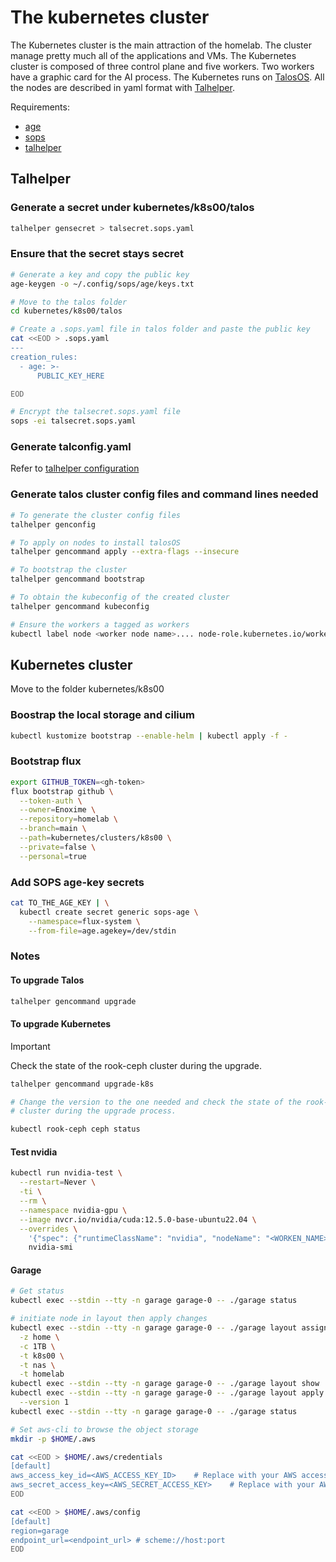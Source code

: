# The kubernetes cluster

The Kubernetes cluster is the main attraction of the homelab. The cluster manage
pretty much all of the applications and VMs. The Kubernetes cluster is composed
of three control plane and five workers. Two workers have a graphic card for the
AI process. The Kubernetes runs on [TalosOS](https://www.talos.dev/). All the
nodes are described in yaml format with
[Talhelper](https://budimanjojo.github.io/talhelper/latest/).

Requirements:

- [age](https://github.com/FiloSottile/age)
- [sops](https://github.com/getsops/sops)
- [talhelper](https://budimanjojo.github.io/talhelper/latest/)

## Talhelper

### Generate a secret under kubernetes/k8s00/talos

```bash
talhelper gensecret > talsecret.sops.yaml
```

### Ensure that the secret stays secret

```bash
# Generate a key and copy the public key
age-keygen -o ~/.config/sops/age/keys.txt

# Move to the talos folder
cd kubernetes/k8s00/talos

# Create a .sops.yaml file in talos folder and paste the public key
cat <<EOD > .sops.yaml
---
creation_rules:
  - age: >-
      PUBLIC_KEY_HERE

EOD

# Encrypt the talsecret.sops.yaml file
sops -ei talsecret.sops.yaml
```

### Generate talconfig.yaml

Refer to
[talhelper configuration](https://budimanjojo.github.io/talhelper/latest/reference/configuration/)

### Generate talos cluster config files and command lines needed

```bash
# To generate the cluster config files
talhelper genconfig

# To apply on nodes to install talosOS
talhelper gencommand apply --extra-flags --insecure

# To bootstrap the cluster
talhelper gencommand bootstrap

# To obtain the kubeconfig of the created cluster
talhelper gencommand kubeconfig

# Ensure the workers a tagged as workers
kubectl label node <worker node name>.... node-role.kubernetes.io/worker=worker
```

## Kubernetes cluster

Move to the folder kubernetes/k8s00

### Boostrap the local storage and cilium

```bash
kubectl kustomize bootstrap --enable-helm | kubectl apply -f -
```

### Bootstrap flux

```bash
export GITHUB_TOKEN=<gh-token>
flux bootstrap github \
  --token-auth \
  --owner=Enoxime \
  --repository=homelab \
  --branch=main \
  --path=kubernetes/clusters/k8s00 \
  --private=false \
  --personal=true
```

### Add SOPS age-key secrets

```bash
cat TO_THE_AGE_KEY | \
  kubectl create secret generic sops-age \
    --namespace=flux-system \
    --from-file=age.agekey=/dev/stdin
```

### Notes

#### To upgrade Talos

```bash
talhelper gencommand upgrade
```

#### To upgrade Kubernetes

> [!IMPORTANT]
> Check the state of the rook-ceph cluster during the upgrade.

```bash
talhelper gencommand upgrade-k8s

# Change the version to the one needed and check the state of the rook-ceph
# cluster during the upgrade process.

kubectl rook-ceph ceph status
```

#### Test nvidia

```bash
kubectl run nvidia-test \
  --restart=Never \
  -ti \
  --rm \
  --namespace nvidia-gpu \
  --image nvcr.io/nvidia/cuda:12.5.0-base-ubuntu22.04 \
  --overrides \
    '{"spec": {"runtimeClassName": "nvidia", "nodeName": "<WORKEN_NAME>"}}' \
    nvidia-smi
```

#### Garage

```bash
# Get status
kubectl exec --stdin --tty -n garage garage-0 -- ./garage status

# initiate node in layout then apply changes
kubectl exec --stdin --tty -n garage garage-0 -- ./garage layout assign NODE-ID \
  -z home \
  -c 1TB \
  -t k8s00 \
  -t nas \
  -t homelab
kubectl exec --stdin --tty -n garage garage-0 -- ./garage layout show
kubectl exec --stdin --tty -n garage garage-0 -- ./garage layout apply \
  --version 1
kubectl exec --stdin --tty -n garage garage-0 -- ./garage status

# Set aws-cli to browse the object storage
mkdir -p $HOME/.aws

cat <<EOD > $HOME/.aws/credentials
[default]
aws_access_key_id=<AWS_ACCESS_KEY_ID>    # Replace with your AWS access key ID
aws_secret_access_key=<AWS_SECRET_ACCESS_KEY>    # Replace with your AWS secret access key
EOD

cat <<EOD > $HOME/.aws/config
[default]
region=garage
endpoint_url=<endpoint_url> # scheme://host:port
EOD
```

